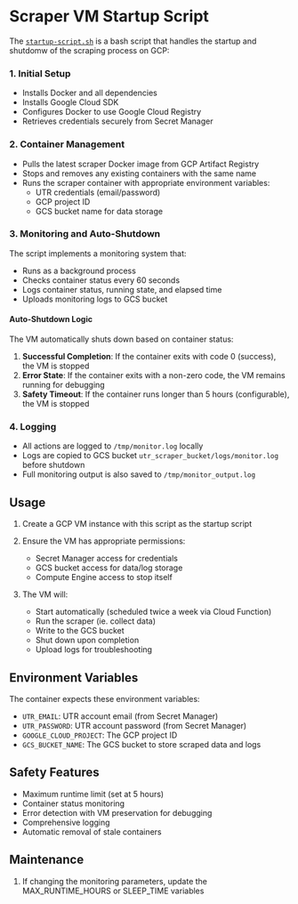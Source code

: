 # Scraper VM Startup Script 

The [`startup-script.sh`](https://github.com/dom-schulz/utr-tennis-match-predictor/blob/main/automated-utr-scraper/statup-script.sh) is a bash script that handles the startup and shutdomw of the scraping process on GCP:

### 1. Initial Setup

- Installs Docker and all dependencies
- Installs Google Cloud SDK
- Configures Docker to use Google Cloud Registry
- Retrieves credentials securely from Secret Manager

### 2. Container Management

- Pulls the latest scraper Docker image from GCP Artifact Registry
- Stops and removes any existing containers with the same name
- Runs the scraper container with appropriate environment variables:
  - UTR credentials (email/password)
  - GCP project ID
  - GCS bucket name for data storage

### 3. Monitoring and Auto-Shutdown

The script implements a monitoring system that:

- Runs as a background process
- Checks container status every 60 seconds
- Logs container status, running state, and elapsed time
- Uploads monitoring logs to GCS bucket

#### Auto-Shutdown Logic

The VM automatically shuts down based on container status:

1. **Successful Completion**: If the container exits with code 0 (success), the VM is stopped
2. **Error State**: If the container exits with a non-zero code, the VM remains running for debugging
3. **Safety Timeout**: If the container runs longer than 5 hours (configurable), the VM is stopped

### 4. Logging

- All actions are logged to `/tmp/monitor.log` locally
- Logs are copied to GCS bucket `utr_scraper_bucket/logs/monitor.log` before shutdown
- Full monitoring output is also saved to `/tmp/monitor_output.log`

## Usage

1. Create a GCP VM instance with this script as the startup script
2. Ensure the VM has appropriate permissions:
   - Secret Manager access for credentials
   - GCS bucket access for data/log storage
   - Compute Engine access to stop itself

3. The VM will:
   - Start automatically (scheduled twice a week via Cloud Function)
   - Run the scraper (ie. collect data)
   - Write to the GCS bucket
   - Shut down upon completion
   - Upload logs for troubleshooting

## Environment Variables

The container expects these environment variables:

- `UTR_EMAIL`: UTR account email (from Secret Manager)
- `UTR_PASSWORD`: UTR account password (from Secret Manager)
- `GOOGLE_CLOUD_PROJECT`: The GCP project ID
- `GCS_BUCKET_NAME`: The GCS bucket to store scraped data and logs

## Safety Features

- Maximum runtime limit (set at 5 hours)
- Container status monitoring
- Error detection with VM preservation for debugging
- Comprehensive logging
- Automatic removal of stale containers

## Maintenance

1. If changing the monitoring parameters, update the MAX_RUNTIME_HOURS or SLEEP_TIME variables
